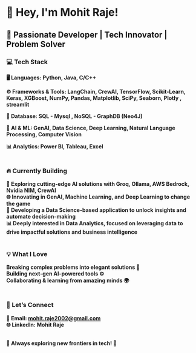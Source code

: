 <h1>👋 Hey, I'm <b>Mohit Raje!<b></b></h1>

<h2>🚀 Passionate Developer | Tech Innovator | Problem Solver</h2>

<h3>💻 Tech Stack</h3>

🖥️ Languages:
Python, Java, C/C++

⚙️ Frameworks & Tools:
LangChain, CrewAI, TensorFlow, Scikit-Learn, Keras, XGBoost, NumPy, Pandas, Matplotlib, SciPy, Seaborn, Plotly , streamlit

📂 Database:
SQL - Mysql , NoSQL - GraphDB (Neo4J)

🧠 AI & ML:
GenAI, Data Science, Deep Learning, Natural Language Processing, Computer Vision

📊 Analytics:
Power BI, Tableau, Excel<br>
<br>

<h3>🔥 Currently Building</h3>

🤖 Exploring cutting-edge AI solutions with Groq, Ollama, AWS Bedrock, Nvidia NIM, CrewAI<br>
🌐 Innovating in GenAI, Machine Learning, and Deep Learning to change the game<br>
🧠 Developing a Data Science-based application to unlock insights and automate decision-making<br>
📊 Deeply interested in Data Analytics, focused on leveraging data to drive impactful solutions and business intelligence<br>
<br>

<h3>💡 What I Love</h3>

Breaking complex problems into elegant solutions 🧩<br>
Building next-gen AI-powered tools ⚙️<br>
Collaborating & learning from amazing minds 🌍<br>
<br>

<h3>🔗 Let’s Connect</h3>

📧 Email: mohit.raje2002@gmail.com<br>
🌐 LinkedIn: Mohit Raje<br>
<br>

<b>🌟 Always exploring new frontiers in tech! 🚀<b>

